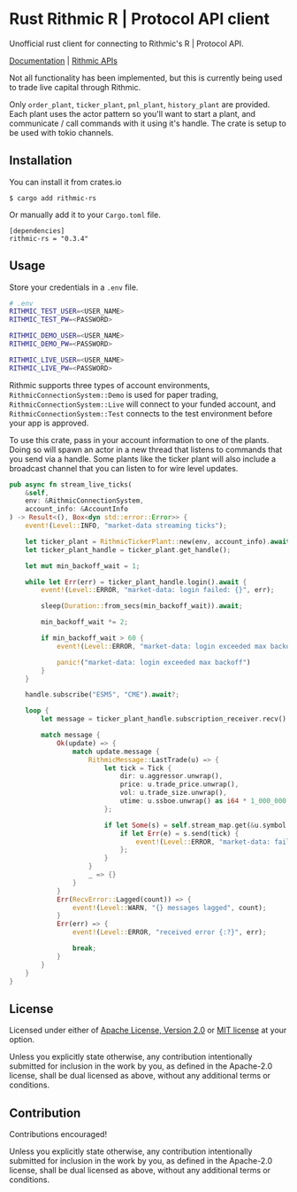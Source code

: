 # Rust Rithmic R | Protocol API client

Unofficial rust client for connecting to Rithmic's R | Protocol API.

[Documentation](https://docs.rs/rithmic-rs/latest/rithmic_rs/) | [Rithmic APIs](https://www.rithmic.com/apis)


Not all functionality has been implemented, but this is currently being used to trade live capital through Rithmic.

Only `order_plant`, `ticker_plant`, `pnl_plant`, `history_plant` are provided. Each plant uses the actor pattern so you'll want to start a plant, and communicate / call commands with it using it's handle. The crate is setup to be used with tokio channels.

## Installation

You can install it from crates.io

```
$ cargo add rithmic-rs
```

Or manually add it to your `Cargo.toml` file.


```
[dependencies]
rithmic-rs = "0.3.4"
```

## Usage

Store your credentials in a `.env` file.

```sh
# .env
RITHMIC_TEST_USER=<USER_NAME>
RITHMIC_TEST_PW=<PASSWORD>

RITHMIC_DEMO_USER=<USER_NAME>
RITHMIC_DEMO_PW=<PASSWORD>

RITHMIC_LIVE_USER=<USER_NAME>
RITHMIC_LIVE_PW=<PASSWORD>
```

Rithmic supports three types of account environments, `RithmicConnectionSystem::Demo` is used for paper trading, `RithmicConnectionSystem::Live` will connect to your funded account, and `RithmicConnectionSystem::Test` connects to the test environment before your app is approved.

To use this crate, pass in your account information to one of the plants. Doing so will spawn an actor in a new thread that listens to commands that you send via a handle. Some plants like the ticker plant will also include a broadcast channel that you can listen to for wire level updates.

```rust
pub async fn stream_live_ticks(
    &self,
    env: &RithmicConnectionSystem,
    account_info: &AccountInfo
) -> Result<(), Box<dyn std::error::Error>> {
    event!(Level::INFO, "market-data streaming ticks");

    let ticker_plant = RithmicTickerPlant::new(env, account_info).await;
    let ticker_plant_handle = ticker_plant.get_handle();

    let mut min_backoff_wait = 1;

    while let Err(err) = ticker_plant_handle.login().await {
        event!(Level::ERROR, "market-data: login failed: {}", err);

        sleep(Duration::from_secs(min_backoff_wait)).await;

        min_backoff_wait *= 2;

        if min_backoff_wait > 60 {
            event!(Level::ERROR, "market-data: login exceeded max backoff");

            panic!("market-data: login exceeded max backoff")
        }
    }

    handle.subscribe("ESM5", "CME").await?;

    loop {
        let message = ticker_plant_handle.subscription_receiver.recv().await;

        match message {
            Ok(update) => {
                match update.message {
                    RithmicMessage::LastTrade(u) => {
                        let tick = Tick {
                            dir: u.aggressor.unwrap(),
                            price: u.trade_price.unwrap(),
                            vol: u.trade_size.unwrap(),
                            utime: u.ssboe.unwrap() as i64 * 1_000_000 + u.usecs.unwrap() as i64
                        };

                        if let Some(s) = self.stream_map.get(&u.symbol.unwrap()) {
                            if let Err(e) = s.send(tick) {
                                event!(Level::ERROR, "market-data: failed to send tick: {}", e);
                            };
                        }
                    }
                    _ => {}
                }
            }
            Err(RecvError::Lagged(count)) => {
                event!(Level::WARN, "{} messages lagged", count);
            }
            Err(err) => {
                event!(Level::ERROR, "received error {:?}", err);

                break;
            }
        }
    }
}
```

## License

Licensed under either of [Apache License, Version 2.0](LICENSE-APACHE) or
[MIT license](LICENSE-MIT) at your option.

Unless you explicitly state otherwise, any contribution intentionally submitted
for inclusion in the work by you, as defined in the Apache-2.0 license, shall
be dual licensed as above, without any additional terms or conditions.

## Contribution

Contributions encouraged!

Unless you explicitly state otherwise, any contribution intentionally submitted
for inclusion in the work by you, as defined in the Apache-2.0 license, shall be
dual licensed as above, without any additional terms or conditions.